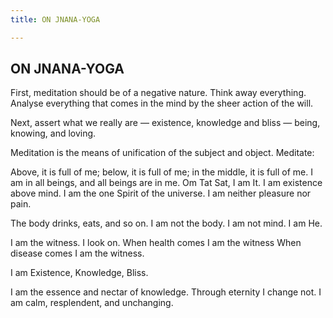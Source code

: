 ```yaml
---
title: ON JNANA-YOGA

---
```





  

## ON JNANA-YOGA

First, meditation should be of a negative nature. Think away everything.
Analyse everything that comes in the mind by the sheer action of the
will.

Next, assert what we really are — existence, knowledge and bliss —
being, knowing, and loving.

Meditation is the means of unification of the subject and object.
Meditate:

Above, it is full of me; below, it is full of me; in the middle, it is
full of me. I am in all beings, and all beings are in me. Om Tat Sat, I
am It. I am existence above mind. I am the one Spirit of the universe. I
am neither pleasure nor pain.

The body drinks, eats, and so on. I am not the body. I am not mind. I am
He.

I am the witness. I look on. When health comes I am the witness When
disease comes I am the witness.

I am Existence, Knowledge, Bliss.

I am the essence and nectar of knowledge. Through eternity I change not.
I am calm, resplendent, and unchanging.


